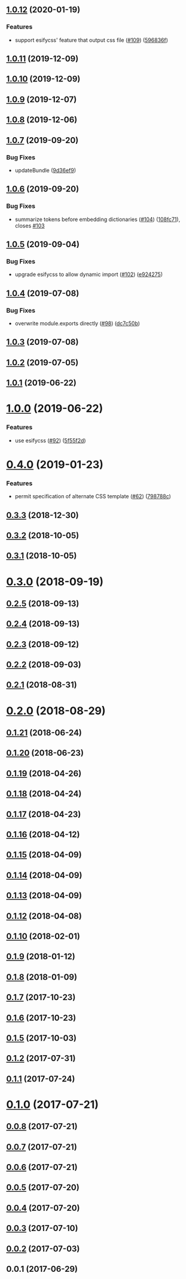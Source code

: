 <a name="1.0.12"></a>
## [1.0.12](https://github.com/kei-ito/rollup-plugin-embed-css/compare/v1.0.11...v1.0.12) (2020-01-19)


### Features

* support esifycss' feature that output css file ([#109](https://github.com/kei-ito/rollup-plugin-embed-css/issues/109)) ([596836f](https://github.com/kei-ito/rollup-plugin-embed-css/commit/596836f))



<a name="1.0.11"></a>
## [1.0.11](https://github.com/kei-ito/rollup-plugin-embed-css/compare/v1.0.10...v1.0.11) (2019-12-09)



<a name="1.0.10"></a>
## [1.0.10](https://github.com/kei-ito/rollup-plugin-embed-css/compare/v1.0.9...v1.0.10) (2019-12-09)



<a name="1.0.9"></a>
## [1.0.9](https://github.com/kei-ito/rollup-plugin-embed-css/compare/v1.0.8...v1.0.9) (2019-12-07)



<a name="1.0.8"></a>
## [1.0.8](https://github.com/kei-ito/rollup-plugin-embed-css/compare/v1.0.7...v1.0.8) (2019-12-06)



<a name="1.0.7"></a>
## [1.0.7](https://github.com/kei-ito/rollup-plugin-embed-css/compare/v1.0.6...v1.0.7) (2019-09-20)


### Bug Fixes

* updateBundle ([9d36ef9](https://github.com/kei-ito/rollup-plugin-embed-css/commit/9d36ef9))



<a name="1.0.6"></a>
## [1.0.6](https://github.com/kei-ito/rollup-plugin-embed-css/compare/v1.0.5...v1.0.6) (2019-09-20)


### Bug Fixes

* summarize tokens before embedding dictionaries ([#104](https://github.com/kei-ito/rollup-plugin-embed-css/issues/104)) ([108fc71](https://github.com/kei-ito/rollup-plugin-embed-css/commit/108fc71)), closes [#103](https://github.com/kei-ito/rollup-plugin-embed-css/issues/103)



<a name="1.0.5"></a>
## [1.0.5](https://github.com/kei-ito/rollup-plugin-embed-css/compare/v1.0.4...v1.0.5) (2019-09-04)


### Bug Fixes

* upgrade esifycss to allow dynamic import ([#102](https://github.com/kei-ito/rollup-plugin-embed-css/issues/102)) ([e924275](https://github.com/kei-ito/rollup-plugin-embed-css/commit/e924275))



<a name="1.0.4"></a>
## [1.0.4](https://github.com/kei-ito/rollup-plugin-embed-css/compare/v1.0.3...v1.0.4) (2019-07-08)


### Bug Fixes

* overwrite module.exports directly ([#98](https://github.com/kei-ito/rollup-plugin-embed-css/issues/98)) ([dc7c50b](https://github.com/kei-ito/rollup-plugin-embed-css/commit/dc7c50b))



<a name="1.0.3"></a>
## [1.0.3](https://github.com/kei-ito/rollup-plugin-embed-css/compare/v1.0.2...v1.0.3) (2019-07-08)



<a name="1.0.2"></a>
## [1.0.2](https://github.com/kei-ito/rollup-plugin-embed-css/compare/v1.0.1...v1.0.2) (2019-07-05)



<a name="1.0.1"></a>
## [1.0.1](https://github.com/kei-ito/rollup-plugin-embed-css/compare/v1.0.0...v1.0.1) (2019-06-22)



<a name="1.0.0"></a>
# [1.0.0](https://github.com/kei-ito/rollup-plugin-embed-css/compare/v0.4.0...v1.0.0) (2019-06-22)


### Features

* use esifycss ([#92](https://github.com/kei-ito/rollup-plugin-embed-css/issues/92)) ([5f55f2d](https://github.com/kei-ito/rollup-plugin-embed-css/commit/5f55f2d))



<a name="0.4.0"></a>
# [0.4.0](https://github.com/kei-ito/rollup-plugin-embed-css/compare/v0.3.3...v0.4.0) (2019-01-23)


### Features

* permit specification of alternate CSS template ([#62](https://github.com/kei-ito/rollup-plugin-embed-css/issues/62)) ([798788c](https://github.com/kei-ito/rollup-plugin-embed-css/commit/798788c))



<a name="0.3.3"></a>
## [0.3.3](https://github.com/kei-ito/rollup-plugin-embed-css/compare/v0.3.2...v0.3.3) (2018-12-30)



<a name="0.3.2"></a>
## [0.3.2](https://github.com/kei-ito/rollup-plugin-embed-css/compare/v0.3.1...v0.3.2) (2018-10-05)



<a name="0.3.1"></a>
## [0.3.1](https://github.com/kei-ito/rollup-plugin-embed-css/compare/v0.3.0...v0.3.1) (2018-10-05)



<a name="0.3.0"></a>
# [0.3.0](https://github.com/kei-ito/rollup-plugin-embed-css/compare/v0.2.5...v0.3.0) (2018-09-19)



<a name="0.2.5"></a>
## [0.2.5](https://github.com/kei-ito/rollup-plugin-embed-css/compare/v0.2.4...v0.2.5) (2018-09-13)



<a name="0.2.4"></a>
## [0.2.4](https://github.com/kei-ito/rollup-plugin-embed-css/compare/v0.2.3...v0.2.4) (2018-09-13)



<a name="0.2.3"></a>
## [0.2.3](https://github.com/kei-ito/rollup-plugin-embed-css/compare/v0.2.2...v0.2.3) (2018-09-12)



<a name="0.2.2"></a>
## [0.2.2](https://github.com/kei-ito/rollup-plugin-embed-css/compare/v0.2.1...v0.2.2) (2018-09-03)



<a name="0.2.1"></a>
## [0.2.1](https://github.com/kei-ito/rollup-plugin-embed-css/compare/v0.2.0...v0.2.1) (2018-08-31)



<a name="0.2.0"></a>
# [0.2.0](https://github.com/kei-ito/rollup-plugin-embed-css/compare/v0.1.21...v0.2.0) (2018-08-29)



<a name="0.1.21"></a>
## [0.1.21](https://github.com/kei-ito/rollup-plugin-embed-css/compare/v0.1.20...v0.1.21) (2018-06-24)



<a name="0.1.20"></a>
## [0.1.20](https://github.com/kei-ito/rollup-plugin-embed-css/compare/v0.1.19...v0.1.20) (2018-06-23)



<a name="0.1.19"></a>
## [0.1.19](https://github.com/kei-ito/rollup-plugin-embed-css/compare/v0.1.18...v0.1.19) (2018-04-26)



<a name="0.1.18"></a>
## [0.1.18](https://github.com/kei-ito/rollup-plugin-embed-css/compare/v0.1.17...v0.1.18) (2018-04-24)



<a name="0.1.17"></a>
## [0.1.17](https://github.com/kei-ito/rollup-plugin-embed-css/compare/v0.1.16...v0.1.17) (2018-04-23)



<a name="0.1.16"></a>
## [0.1.16](https://github.com/kei-ito/rollup-plugin-embed-css/compare/v0.1.15...v0.1.16) (2018-04-12)



<a name="0.1.15"></a>
## [0.1.15](https://github.com/kei-ito/rollup-plugin-embed-css/compare/v0.1.14...v0.1.15) (2018-04-09)



<a name="0.1.14"></a>
## [0.1.14](https://github.com/kei-ito/rollup-plugin-embed-css/compare/v0.1.13...v0.1.14) (2018-04-09)



<a name="0.1.13"></a>
## [0.1.13](https://github.com/kei-ito/rollup-plugin-embed-css/compare/v0.1.12...v0.1.13) (2018-04-09)



<a name="0.1.12"></a>
## [0.1.12](https://github.com/kei-ito/rollup-plugin-embed-css/compare/v0.1.10...v0.1.12) (2018-04-08)



<a name="0.1.10"></a>
## [0.1.10](https://github.com/kei-ito/rollup-plugin-embed-css/compare/v0.1.9...v0.1.10) (2018-02-01)



<a name="0.1.9"></a>
## [0.1.9](https://github.com/kei-ito/rollup-plugin-embed-css/compare/v0.1.8...v0.1.9) (2018-01-12)



<a name="0.1.8"></a>
## [0.1.8](https://github.com/kei-ito/rollup-plugin-embed-css/compare/v0.1.7...v0.1.8) (2018-01-09)



<a name="0.1.7"></a>
## [0.1.7](https://github.com/kei-ito/rollup-plugin-embed-css/compare/v0.1.6...v0.1.7) (2017-10-23)



<a name="0.1.6"></a>
## [0.1.6](https://github.com/kei-ito/rollup-plugin-embed-css/compare/v0.1.5...v0.1.6) (2017-10-23)



<a name="0.1.5"></a>
## [0.1.5](https://github.com/kei-ito/rollup-plugin-embed-css/compare/v0.1.4...v0.1.5) (2017-10-03)



<a name="0.1.2"></a>
## [0.1.2](https://github.com/kei-ito/rollup-plugin-embed-css/compare/v0.1.1...v0.1.2) (2017-07-31)



<a name="0.1.1"></a>
## [0.1.1](https://github.com/kei-ito/rollup-plugin-embed-css/compare/v0.1.0...v0.1.1) (2017-07-24)



<a name="0.1.0"></a>
# [0.1.0](https://github.com/kei-ito/rollup-plugin-embed-css/compare/v0.0.8...v0.1.0) (2017-07-21)



<a name="0.0.8"></a>
## [0.0.8](https://github.com/kei-ito/rollup-plugin-embed-css/compare/v0.0.7...v0.0.8) (2017-07-21)



<a name="0.0.7"></a>
## [0.0.7](https://github.com/kei-ito/rollup-plugin-embed-css/compare/v0.0.6...v0.0.7) (2017-07-21)



<a name="0.0.6"></a>
## [0.0.6](https://github.com/kei-ito/rollup-plugin-embed-css/compare/v0.0.5...v0.0.6) (2017-07-21)



<a name="0.0.5"></a>
## [0.0.5](https://github.com/kei-ito/rollup-plugin-embed-css/compare/v0.0.4...v0.0.5) (2017-07-20)



<a name="0.0.4"></a>
## [0.0.4](https://github.com/kei-ito/rollup-plugin-embed-css/compare/v0.0.3...v0.0.4) (2017-07-20)



<a name="0.0.3"></a>
## [0.0.3](https://github.com/kei-ito/rollup-plugin-embed-css/compare/v0.0.2...v0.0.3) (2017-07-10)



<a name="0.0.2"></a>
## [0.0.2](https://github.com/kei-ito/rollup-plugin-embed-css/compare/v0.0.1...v0.0.2) (2017-07-03)



<a name="0.0.1"></a>
## 0.0.1 (2017-06-29)



